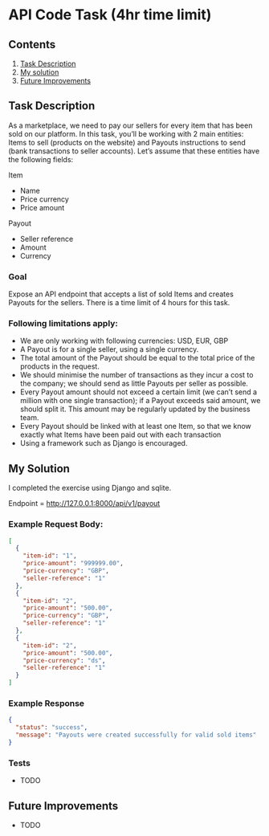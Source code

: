 # API Code Task (4hr time limit)

## Contents

1. [Task Description](#task-description)
2. [My solution](#my-solution)
3. [Future Improvements](#future-improvements)

## Task Description

As a marketplace, we need to pay our sellers for every item that has been sold on our platform. In this task, you’ll be
working with 2 main entities: Items to sell (products on the website) and Payouts instructions to send (bank
transactions to seller accounts). Let’s assume that these entities have the following fields:

Item

- Name
- Price currency
- Price amount

Payout

- Seller reference
- Amount
- Currency

### Goal

Expose an API endpoint that accepts a list of sold Items and creates Payouts for the sellers. There is a time limit of 4
hours for this task.

### Following limitations apply:

- We are only working with following currencies: USD, EUR, GBP
- A Payout is for a single seller, using a single currency.
- The total amount of the Payout should be equal to the total price of the products in the request.
- We should minimise the number of transactions as they incur a cost to the company; we should send as little Payouts
  per seller as possible.
- Every Payout amount should not exceed a certain limit (we can’t send a million with one single transaction); if a
  Payout exceeds said amount, we should split it. This amount may be regularly updated by the business team.
- Every Payout should be linked with at least one Item, so that we know exactly what Items have been paid out with each
  transaction
- Using a framework such as Django is encouraged.

## My Solution

I completed the exercise using Django and sqlite.

Endpoint = http://127.0.0.1:8000/api/v1/payout

### Example Request Body:

```json
[
  {
    "item-id": "1",
    "price-amount": "999999.00",
    "price-currency": "GBP",
    "seller-reference": "1"
  },
  {
    "item-id": "2",
    "price-amount": "500.00",
    "price-currency": "GBP",
    "seller-reference": "1"
  },
  {
    "item-id": "2",
    "price-amount": "500.00",
    "price-currency": "ds",
    "seller-reference": "1"
  }
]
```

### Example Response

```json
{
  "status": "success",
  "message": "Payouts were created successfully for valid sold items"
}
```

### Tests

- TODO

## Future Improvements

- TODO
